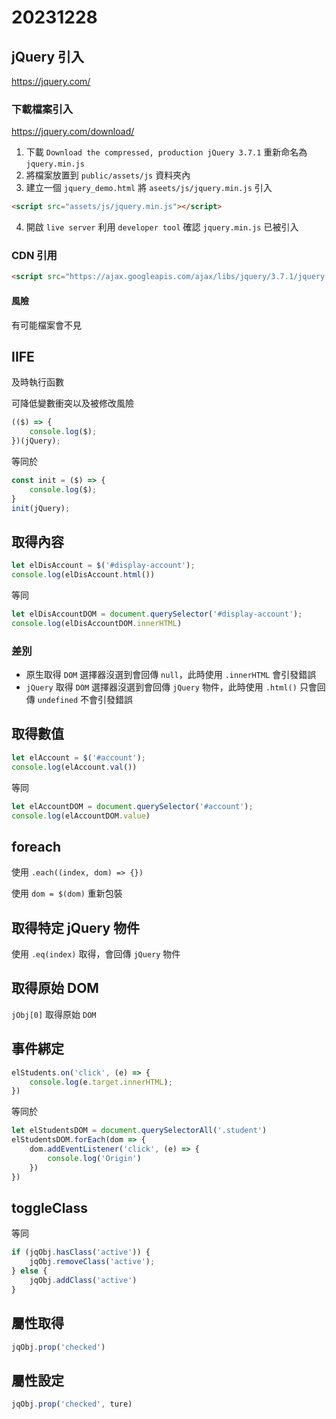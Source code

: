 # 20231228

## jQuery 引入

https://jquery.com/

### 下載檔案引入

https://jquery.com/download/

1. 下載 `Download the compressed, production jQuery 3.7.1` 重新命名為 `jquery.min.js`
2. 將檔案放置到 `public/assets/js` 資料夾內
3. 建立一個 `jquery_demo.html` 將 `aseets/js/jquery.min.js` 引入

```html
<script src="assets/js/jquery.min.js"></script>
```

4. 開啟 `live server` 利用 `developer tool` 確認 `jquery.min.js` 已被引入


### CDN 引用

```html
<script src="https://ajax.googleapis.com/ajax/libs/jquery/3.7.1/jquery.min.js"></script>
```

#### 風險

有可能檔案會不見

## IIFE

及時執行函數

可降低變數衝突以及被修改風險

```js
(($) => {
    console.log($);
})(jQuery);
```

等同於

```js
const init = ($) => {
    console.log($);
}
init(jQuery);
```

## 取得內容

```js
let elDisAccount = $('#display-account');
console.log(elDisAccount.html())
```

等同

```js
let elDisAccountDOM = document.querySelector('#display-account');
console.log(elDisAccountDOM.innerHTML)
```

### 差別

- 原生取得 `DOM` 選擇器沒選到會回傳 `null`，此時使用 `.innerHTML` 會引發錯誤
- `jQuery` 取得 `DOM` 選擇器沒選到會回傳 `jQuery` 物件，此時使用 `.html()` 只會回傳 `undefined` 不會引發錯誤

## 取得數值

```js
let elAccount = $('#account');
console.log(elAccount.val())
```

等同

```js
let elAccountDOM = document.querySelector('#account');
console.log(elAccountDOM.value)
```

## foreach

使用 `.each((index, dom) => {})`

使用 `dom = $(dom)` 重新包裝


## 取得特定 jQuery 物件

使用 `.eq(index)` 取得，會回傳 `jQuery` 物件

## 取得原始 DOM

`jObj[0]` 取得原始 `DOM`

## 事件綁定

```js
elStudents.on('click', (e) => {
    console.log(e.target.innerHTML);
})
```

等同於

```js
let elStudentsDOM = document.querySelectorAll('.student')
elStudentsDOM.forEach(dom => {
    dom.addEventListener('click', (e) => {
        console.log('Origin')
    })
})
```

## toggleClass

等同

```js
if (jqObj.hasClass('active')) {
    jqObj.removeClass('active');
} else {
    jqObj.addClass('active')
}
```

## 屬性取得

```js
jqObj.prop('checked')
```

## 屬性設定

```js
jqObj.prop('checked', ture)
```